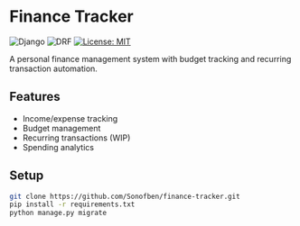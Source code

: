 # Finance Tracker

![Django](https://img.shields.io/badge/Django-092E20?style=flat&logo=django&logoColor=white)
![DRF](https://img.shields.io/badge/DRF-ff1709?style=flat&logo=django&logoColor=white)
[![License: MIT](https://img.shields.io/badge/License-MIT-yellow.svg)](https://opensource.org/licenses/MIT)

A personal finance management system with budget tracking and recurring transaction automation.

## Features
- Income/expense tracking
- Budget management
- Recurring transactions (WIP)
- Spending analytics

## Setup
```bash
git clone https://github.com/Sonofben/finance-tracker.git
pip install -r requirements.txt
python manage.py migrate